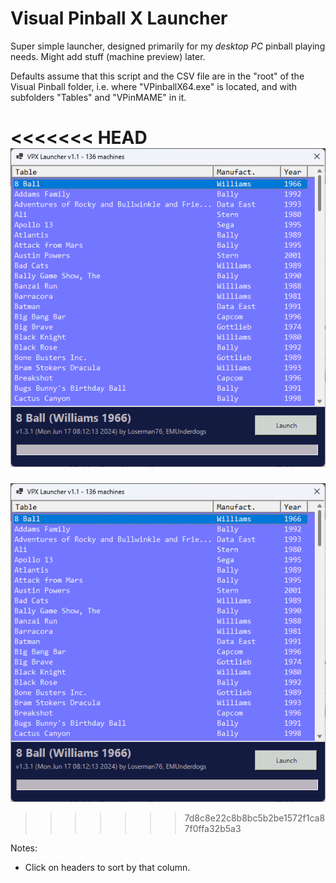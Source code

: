 # Visual Pinball X Launcher

 Super simple launcher, designed primarily for my *desktop PC* pinball playing needs.  Might add stuff (machine preview) later.

 Defaults assume that this script and the CSV file are in the "root" of the Visual Pinball folder, i.e. where "VPinballX64.exe" is located, and with subfolders "Tables" and "VPinMAME" in it.

<<<<<<< HEAD
![Launcher](vpx_launcher_11.png "Visual Pinball X Launcher")
=======
![Launcher](vpx_launcher.png)
>>>>>>> 7d8c8e22c8b8bc5b2be1572f1ca87f0ffa32b5a3

Notes:

* Click on headers to sort by that column.
